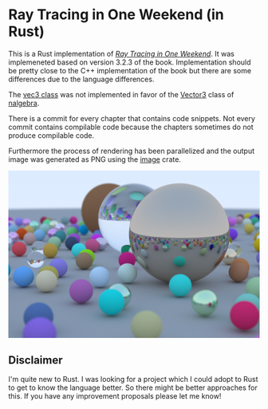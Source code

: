 # Ray Tracing in One Weekend (in Rust)

This is a Rust implementation of [*Ray Tracing in One Weekend*](https://raytracing.github.io/v3/books/RayTracingInOneWeekend.html). It was implemeneted based on version 3.2.3 of the book. Implementation should be pretty close to the C++ implementation of the book but there are some differences due to the language differences.

The [vec3 class](https://raytracing.github.io/v3/books/RayTracingInOneWeekend.html#thevec3class) was not implemented in favor of the [Vector3](https://docs.rs/nalgebra/latest/nalgebra/base/type.Vector3.html) class of [nalgebra](https://docs.rs/nalgebra/latest/nalgebra/).

There is a commit for every chapter that contains code snippets. Not every commit contains compilable code because the chapters sometimes do not produce compilable code.

Furthermore the process of rendering has been parallelized and the output image was generated as PNG using the [image](https://docs.rs/image/latest/image/index.html) crate.

![Rendering Result of last chapter](./image.png)

## Disclaimer

I'm quite new to Rust. I was looking for a project which I could adopt to Rust to get to know the language better. So there might be better approaches for this. If you have any improvement proposals please let me know!
